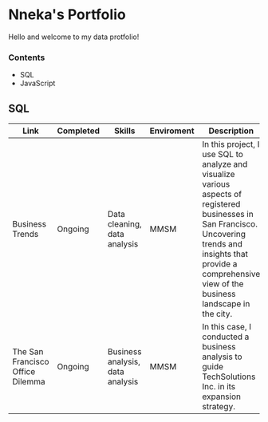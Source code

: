 # Nneka's Portfolio
Hello and welcome to my data protfolio!

### Contents

* SQL
* JavaScript

## SQL 

| Link | Completed | Skills | Enviroment | Description |
| --- | --- | --- | --- | --- |
| Business Trends | Ongoing | Data cleaning, data analysis | MMSM | In this project, I use SQL to analyze and visualize various aspects of registered businesses in San Francisco. Uncovering trends and insights that provide a comprehensive view of the business landscape in the city. |
| The San Francisco Office Dilemma | Ongoing | Business analysis, data analysis | MMSM | In this case, I conducted a business analysis to guide TechSolutions Inc. in its expansion strategy. |
